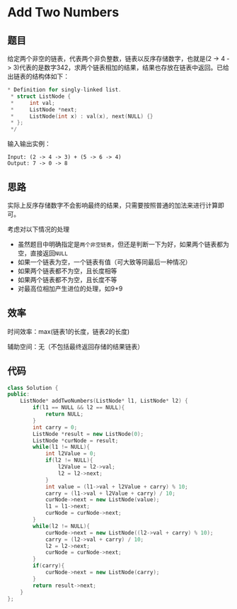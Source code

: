 # Add Two Numbers

## 题目

给定两个非空的链表，代表两个非负整数，链表以反序存储数字，也就是(2 -> 4 -> 3)代表的是数字342，求两个链表相加的结果，结果也存放在链表中返回。已给出链表的结构体如下：

```c++
* Definition for singly-linked list.
 * struct ListNode {
 *     int val;
 *     ListNode *next;
 *     ListNode(int x) : val(x), next(NULL) {}
 * };
 */
```

输入输出实例：

```
Input: (2 -> 4 -> 3) + (5 -> 6 -> 4)
Output: 7 -> 0 -> 8
```

## 思路

实际上反序存储数字不会影响最终的结果，只需要按照普通的加法来进行计算即可。

考虑对以下情况的处理

* 虽然题目中明确指定是`两个非空链表`，但还是判断一下为好，如果两个链表都为空，直接返回`NULL`
* 如果一个链表为空，一个链表有值（可大致等同最后一种情况）
* 如果两个链表都不为空，且长度相等
* 如果两个链表都不为空，且长度不等
* 对最高位相加产生进位的处理，如9+9

## 效率

时间效率：max(链表1的长度，链表2的长度)

辅助空间：无（不包括最终返回存储的结果链表）

## 代码

```c++
class Solution {
public:
    ListNode* addTwoNumbers(ListNode* l1, ListNode* l2) {
        if(l1 == NULL && l2 == NULL){
            return NULL;
        }
        int carry = 0;
        ListNode *result = new ListNode(0);
        ListNode *curNode = result;
        while(l1 != NULL){
            int l2Value = 0;
            if(l2 != NULL){
                l2Value = l2->val;
                l2 = l2->next;
            }
            int value = (l1->val + l2Value + carry) % 10;
            carry = (l1->val + l2Value + carry) / 10;
            curNode->next = new ListNode(value);
            l1 = l1->next;
            curNode = curNode->next;
        }
        while(l2 != NULL){
            curNode->next = new ListNode((l2->val + carry) % 10);
            carry = (l2->val + carry) / 10;
            l2 = l2->next;
            curNode = curNode->next;
        }
        if(carry){
            curNode->next = new ListNode(carry);
        }
        return result->next;
    }
};
```